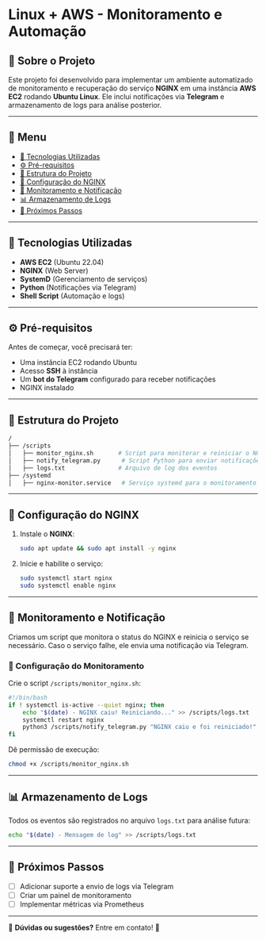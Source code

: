 # Linux + AWS - Monitoramento e Automação

## 📌 Sobre o Projeto
Este projeto foi desenvolvido para implementar um ambiente automatizado de monitoramento e recuperação do serviço **NGINX** em uma instância **AWS EC2** rodando **Ubuntu Linux**. Ele inclui notificações via **Telegram** e armazenamento de logs para análise posterior.

---

## 📜 Menu
- [🚀 Tecnologias Utilizadas](#-tecnologias-utilizadas)
- [⚙️ Pré-requisitos](#️-pré-requisitos)
- [📂 Estrutura do Projeto](#-estrutura-do-projeto)
- [📌 Configuração do NGINX](#-configuração-do-nginx)
- [📡 Monitoramento e Notificação](#-monitoramento-e-notificação)
- [📊 Armazenamento de Logs](#-armazenamento-de-logs)
- [🎯 Próximos Passos](#-próximos-passos)

---

## 🚀 Tecnologias Utilizadas
- **AWS EC2** (Ubuntu 22.04)
- **NGINX** (Web Server)
- **SystemD** (Gerenciamento de serviços)
- **Python** (Notificações via Telegram)
- **Shell Script** (Automação e logs)

---

## ⚙️ Pré-requisitos
Antes de começar, você precisará ter:
- Uma instância EC2 rodando Ubuntu
- Acesso **SSH** à instância
- Um **bot do Telegram** configurado para receber notificações
- NGINX instalado

---

## 📂 Estrutura do Projeto
```bash
/
├── /scripts
│   ├── monitor_nginx.sh       # Script para monitorar e reiniciar o NGINX
│   ├── notify_telegram.py      # Script Python para enviar notificações
│   ├── logs.txt               # Arquivo de log dos eventos
├── /systemd
│   ├── nginx-monitor.service   # Serviço systemd para o monitoramento automático
```

---

## 📌 Configuração do NGINX
1. Instale o **NGINX**:
   ```bash
   sudo apt update && sudo apt install -y nginx
   ```
2. Inicie e habilite o serviço:
   ```bash
   sudo systemctl start nginx
   sudo systemctl enable nginx
   ```

---

## 📡 Monitoramento e Notificação
Criamos um script que monitora o status do NGINX e reinicia o serviço se necessário. Caso o serviço falhe, ele envia uma notificação via Telegram.

### 🔧 Configuração do Monitoramento
Crie o script `/scripts/monitor_nginx.sh`:
```bash
#!/bin/bash
if ! systemctl is-active --quiet nginx; then
    echo "$(date) - NGINX caiu! Reiniciando..." >> /scripts/logs.txt
    systemctl restart nginx
    python3 /scripts/notify_telegram.py "NGINX caiu e foi reiniciado!"
fi
```

Dê permissão de execução:
```bash
chmod +x /scripts/monitor_nginx.sh
```

---

## 📊 Armazenamento de Logs
Todos os eventos são registrados no arquivo `logs.txt` para análise futura:
```bash
echo "$(date) - Mensagem de log" >> /scripts/logs.txt
```

---

## 🎯 Próximos Passos
- [ ] Adicionar suporte a envio de logs via Telegram
- [ ] Criar um painel de monitoramento
- [ ] Implementar métricas via Prometheus

---

📩 **Dúvidas ou sugestões?** Entre em contato! 🚀


